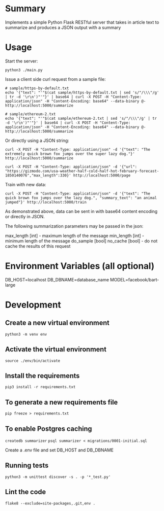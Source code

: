 # Summary

Implements a simple Python Flask RESTful server that takes in article text to summarize and produces a JSON output with a summary


# Usage

Start the server:

`python3 ./main.py`


Issue a client side curl request from a sample file:

```
# sample/https-by-default.txt
echo '{"text": "'"$(cat sample/https-by-default.txt | sed 's/"/\\\"/g' | tr -d '\r\n')"'"}' | base64 | curl -X POST -H "Content-Type: application/json" -H "Content-Encoding: base64" --data-binary @- http://localhost:5000/summarize

# sample/ethereum-2.txt
echo '{"text": "'"$(cat sample/ethereum-2.txt | sed 's/"/\\\"/g' | tr -d '\r\n')"'"}' | base64 | curl -X POST -H "Content-Type: application/json" -H "Content-Encoding: base64" --data-binary @- http://localhost:5000/summarize
```

Or directly using a JSON string:

```
curl -X POST -H "Content-Type: application/json" -d '{"text": "The extremely quick brown fox jumps over the super lazy dog."}' http://localhost:5000/summarize
```

```
curl -X POST -H "Content-Type: application/json" -d '{"url": "https://gizmodo.com/usa-weather-half-cold-half-hot-february-forecast-1850140076","max_length":330}' http://localhost:5000/page
```

Train with new data:

```
curl -X POST -H "Content-Type: application/json" -d '{"text": "The quick brown fox jumps over the lazy dog.", "summary_text": "an animal jumped"}' http://localhost:5000/train
```



As demonstrated above, data can be sent in with base64 content encoding or directly in JSON.

The following summarization parameters may be passed in the json:

  max_length [int] - maximum length of the message
  min_length [int] - minimum length of the message
  do_sample [bool]
  no_cache [bool]  - do not cache the results of this request

# Environment Variables (all optional)

  DB_HOST=localhost
  DB_DBNAME=database_name
  MODEL=facebook/bart-large

# Development

## Create a new virtual environment

`python3 -m venv env`

## Activate the virtual environment

`source ./env/bin/activate`

## Install the requirements

`pip3 install -r requirements.txt`

## To generate a new requirements file

`pip freeze > requirements.txt`

## To enable Postgres caching

`createdb summarizer`
`psql summarizer < migrations/0001-initial.sql`

Create a .env file and set DB_HOST and DB_DBNAME

## Running tests

`python3 -m unittest discover -s . -p '*_test.py'`


## Lint the code

`flake8 --exclude=site-packages,.git,env .`
